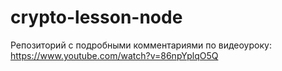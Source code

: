 # crypto-lesson-node
Репозиторий с подробными комментариями по видеоуроку: https://www.youtube.com/watch?v=86npYplqO5Q
